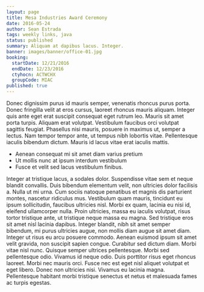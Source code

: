 ```yaml
---
layout: page
title: Mesa Industries Award Ceremony
date: 2016-05-24
author: Sean Estrada
tags: weekly links, java
status: published
summary: Aliquam at dapibus lacus. Integer.
banner: images/banner/office-01.jpg
booking:
  startDate: 12/21/2016
  endDate: 12/23/2016
  ctyhocn: ACTWCHX
  groupCode: MIAC
published: true
---
```

Donec dignissim purus id mauris semper, venenatis rhoncus purus porta. Donec fringilla velit at eros cursus, laoreet rhoncus mauris aliquam. Integer quis ante eget erat suscipit consequat eget rutrum leo. Mauris sit amet porta turpis. Aliquam erat volutpat. Vestibulum faucibus orci volutpat sagittis feugiat. Phasellus nisi mauris, posuere in maximus ut, semper a lectus. Nam tempor tempor ante, ut tempus nibh lobortis vitae. Pellentesque iaculis bibendum dictum. Mauris id lacus vitae erat iaculis mattis.

* Aenean consequat mi sit amet diam varius pretium
* Ut mollis nunc at ipsum interdum vestibulum
* Fusce et velit sed lacus vestibulum finibus.

Integer at tristique lacus, a sodales dolor. Suspendisse vitae sem et neque blandit convallis. Duis bibendum elementum velit, non ultricies dolor facilisis a. Nulla ut mi urna. Cum sociis natoque penatibus et magnis dis parturient montes, nascetur ridiculus mus. Vestibulum quam mauris, tincidunt eu ipsum sollicitudin, faucibus ultricies nisl. Morbi ex quam, lacinia eu nisi id, eleifend ullamcorper nulla. Proin ultricies, massa eu iaculis volutpat, risus tortor tristique ante, ut tristique neque massa eu magna. Sed tristique eros sit amet nisl lacinia dapibus.
Integer blandit, nibh sit amet semper bibendum, mi purus ultricies augue, non mollis diam augue sit amet diam. Integer ut risus eu arcu posuere commodo. Aenean euismod ipsum sit amet velit gravida, non suscipit sapien congue. Curabitur sed dictum diam. Morbi vitae nisl nunc. Quisque semper ultrices pellentesque. Morbi sed pellentesque odio. Vivamus id neque odio. Duis porttitor risus eget rhoncus laoreet. Morbi nec mauris orci. Fusce nec est eget nisl aliquet volutpat et eget libero. Donec non ultricies nisi. Vivamus eu lacinia magna. Pellentesque habitant morbi tristique senectus et netus et malesuada fames ac turpis egestas.
